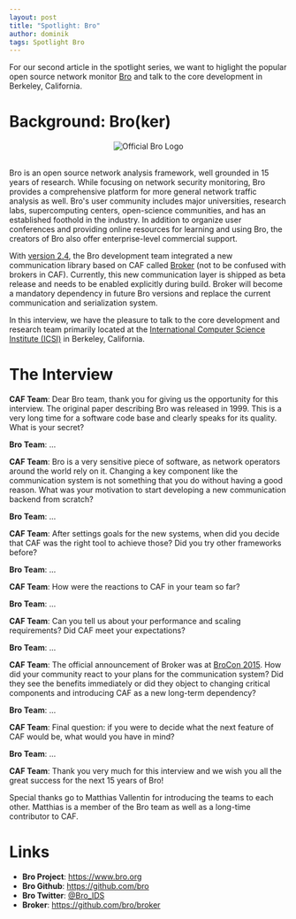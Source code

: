 ```yaml
---
layout: post
title: "Spotlight: Bro"
author: dominik
tags: Spotlight Bro
---
```


For our second article in the spotlight series, we want to higlight the popular
open source network monitor [Bro](https://www.bro.org) and talk to the core
development in Berkeley, California.

# Background: Bro(ker)

<center>
  <img src="{{ site.url }}/static/img/bro.png" alt="Official Bro Logo">
</center>

<br>

Bro is an open source network analysis framework, well grounded in 15 years of
research. While focusing on network security monitoring, Bro provides a
comprehensive platform for more general network traffic analysis as well. Bro's
user community includes major universities, research labs, supercomputing
centers, open-science communities, and has an established foothold in the
industry. In addition to organize user conferences and providing online
resources for learning and using Bro, the creators of Bro also offer
enterprise-level commercial support.

With [version 2.4](http://blog.bro.org/2015/05/bro-24-beta.html), the Bro
development team integrated a new communication library based on CAF called
[Broker](https://github.com/bro/broker) (not to be confused with brokers in
CAF).  Currently, this new communication layer is shipped as beta release and
needs to be enabled explicitly during build. Broker will become a mandatory
dependency in future Bro versions and replace the current communication and
serialization system.

In this interview, we have the pleasure to talk to the core development and
research team primarily located at the [International Computer Science
Institute (ICSI)](http://www.icsi.berkeley.edu) in Berkeley, California.

# The Interview

__CAF Team__: Dear Bro team, thank you for giving us the opportunity for this
interview. The original paper describing Bro was released in 1999. This is a
very long time for a software code base and clearly speaks for its quality.
What is your secret?

__Bro Team__: ...

__CAF Team__: Bro is a very sensitive piece of software, as network
operators around the world rely on it. Changing a key component like the
communication system is not something that you do without having a good
reason. What was your motivation to start developing a new communication
backend from scratch?

__Bro Team__: ...

__CAF Team__: After settings goals for the new systems, when did you decide
that CAF was the right tool to achieve those? Did you try other frameworks
before?

__Bro Team__: ...

__CAF Team__: How were the reactions to CAF in your team so far?

__Bro Team__: ...

__CAF Team__: Can you tell us about your performance and scaling requirements?
Did CAF meet your expectations?

__Bro Team__: ...

__CAF Team__: The official announcement of Broker was at [BroCon
2015](https://www.bro.org/community/brocon2015.html). How did your community
react to your plans for the communication system? Did they
see the benefits immediately or did they object to changing critical components
and introducing CAF as a new long-term dependency?

__Bro Team__: ...

__CAF Team__: Final question: if you were to decide what the next feature of
CAF would be, what would you have in mind?

__Bro Team__: ...

__CAF Team__: Thank you very much for this interview and we wish you all the
great success for the next 15 years of Bro!

Special thanks go to Matthias Vallentin for introducing the teams to each
other. Matthias is a member of the Bro team as well as a long-time contributor
to CAF.

# Links

* __Bro Project__: <https://www.bro.org>
* __Bro Github__: <https://github.com/bro>
* __Bro Twitter__: [@Bro_IDS](https://twitter.com/Bro_IDS)
* __Broker__: <https://github.com/bro/broker>
